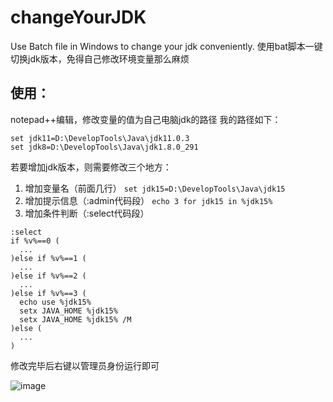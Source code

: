 # changeYourJDK
Use Batch file in Windows to change your jdk conveniently.
使用bat脚本一键切换jdk版本，免得自己修改环境变量那么麻烦

## 使用：
notepad++编辑，修改变量的值为自己电脑jdk的路径
我的路径如下：
```
set jdk11=D:\DevelopTools\Java\jdk11.0.3
set jdk8=D:\DevelopTools\Java\jdk1.8.0_291
```

若要增加jdk版本，则需要修改三个地方：
1. 增加变量名（前面几行）
  ```set jdk15=D:\DevelopTools\Java\jdk15```
2. 增加提示信息（:admin代码段）
  ```echo 3 for jdk15 in %jdk15%```
3. 增加条件判断（:select代码段）
  ```
  :select
  if %v%==0 (
    ...
  )else if %v%==1 (
    ...
  )else if %v%==2 (
    ...
  )else if %v%==3 (
    echo use %jdk15%
    setx JAVA_HOME %jdk15%
    setx JAVA_HOME %jdk15% /M
  )else ( 
    ...
  )
  ```
  
  修改完毕后右键以管理员身份运行即可 
  
  ![image](https://user-images.githubusercontent.com/75788310/138542890-b405c3fe-b5a3-4c2b-8668-dd44aa05cc29.png)

  
